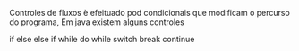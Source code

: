 Controles de fluxos
è efeituado pod condicionais que modificam o percurso do programa, Em java existem alguns controles 

if 
else 
else if
while 
do while 
switch
break
continue 